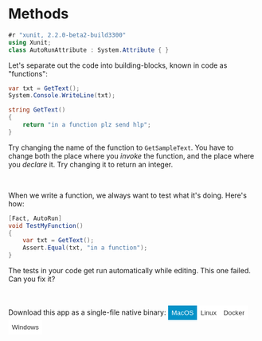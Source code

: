 ﻿# Methods

```csharp
#r "xunit, 2.2.0-beta2-build3300"
using Xunit;
class AutoRunAttribute : System.Attribute { }
```

Let's separate out the code into building-blocks, known in code as "functions":

```csharp
var txt = GetText();
System.Console.WriteLine(txt);

string GetText()
{
    return "in a function plz send hlp";
}
```

Try changing the name of the function to `GetSampleText`. You have to change both
the place where you *invoke* the function, and the place where you *declare* it.
Try changing it to return an integer.

<br/>

When we write a function, we always want to test what it's doing. Here's how:

```csharp
[Fact, AutoRun]
void TestMyFunction()
{
    var txt = GetText();
    Assert.Equal(txt, "in a function");
}
```

The tests in your code get run automatically while editing. This one failed. Can you fix it?


<br/>

Download this app as a single-file native binary:
<span>
    <style scoped>
        button {margin:0; border:0; padding:1ex; background-color:white; color:#333;}
        .active, button:hover {background-color:#0492c8; color:white;}
    </style>
    <button type="button" class="active">MacOS</button><button type="button">Linux</button><button type="button">Docker</button><button type="button">Windows</button>
</span>

